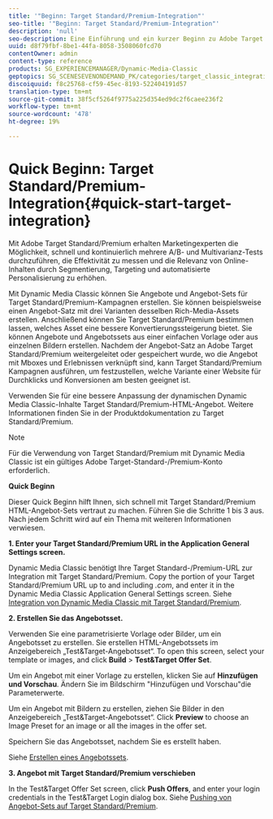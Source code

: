 ```yaml
---
title: '"Beginn: Target Standard/Premium-Integration"'
seo-title: '"Beginn: Target Standard/Premium-Integration"'
description: 'null'
seo-description: Eine Einführung und ein kurzer Beginn zu Adobe Target Standard/Premium, mit dem Sie sich schnell mit Target Standard/Premium-Integrationstechniken vertraut machen können.
uuid: d8f79fbf-8be1-44fa-8058-3508060fcd70
contentOwner: admin
content-type: reference
products: SG_EXPERIENCEMANAGER/Dynamic-Media-Classic
geptopics: SG_SCENESEVENONDEMAND_PK/categories/target_classic_integration
discoiquuid: f8c25768-cf59-45ec-8193-522404191d57
translation-type: tm+mt
source-git-commit: 38f5cf5264f9775a225d354ed9dc2f6caee236f2
workflow-type: tm+mt
source-wordcount: '478'
ht-degree: 19%

---
```



# Quick Beginn: Target Standard/Premium-Integration{#quick-start-target-integration}

Mit Adobe Target Standard/Premium erhalten Marketingexperten die Möglichkeit, schnell und kontinuierlich mehrere A/B- und Multivarianz-Tests durchzuführen, die Effektivität zu messen und die Relevanz von Online-Inhalten durch Segmentierung, Targeting und automatisierte Personalisierung zu erhöhen.

Mit Dynamic Media Classic können Sie Angebote und Angebot-Sets für Target Standard/Premium-Kampagnen erstellen. Sie können beispielsweise einen Angebot-Satz mit drei Varianten desselben Rich-Media-Assets erstellen. Anschließend können Sie Target Standard/Premium bestimmen lassen, welches Asset eine bessere Konvertierungssteigerung bietet. Sie können Angebote und Angebotssets aus einer einfachen Vorlage oder aus einzelnen Bildern erstellen. Nachdem der Angebot-Satz an Adobe Target Standard/Premium weitergeleitet oder gespeichert wurde, wo die Angebot mit Mboxes und Erlebnissen verknüpft sind, kann Target Standard/Premium Kampagnen ausführen, um festzustellen, welche Variante einer Website für Durchklicks und Konversionen am besten geeignet ist.

Verwenden Sie für eine bessere Anpassung der dynamischen Dynamic Media Classic-Inhalte Target Standard/Premium-HTML-Angebot. Weitere Informationen finden Sie in der Produktdokumentation zu Target Standard/Premium.

>[!NOTE]
>
>Für die Verwendung von Target Standard/Premium mit Dynamic Media Classic ist ein gültiges Adobe Target-Standard-/Premium-Konto erforderlich.

**Quick Beginn**

Dieser Quick Beginn hilft Ihnen, sich schnell mit Target Standard/Premium HTML-Angebot-Sets vertraut zu machen. Führen Sie die Schritte 1 bis 3 aus. Nach jedem Schritt wird auf ein Thema mit weiteren Informationen verwiesen.

**1. Enter your Target Standard/Premium URL in the Application General Settings screen.**

Dynamic Media Classic benötigt Ihre Target Standard-/Premium-URL zur Integration mit Target Standard/Premium. Copy the portion of your Target Standard/Premium URL up to and including *.com*, and enter it in the Dynamic Media Classic Application General Settings screen. Siehe [Integration von Dynamic Media Classic mit Target Standard/Premium](integrating-dmc-with-target.md#integrating-dmc-with-target).

**2. Erstellen Sie das Angebotsset.**

Verwenden Sie eine parametrisierte Vorlage oder Bilder, um ein Angebotsset zu erstellen. Sie erstellen HTML-Angebotssets im Anzeigebereich „Test&amp;Target-Angebotsset“. To open this screen, select your template or images, and click **Build** > **Test&amp;Target Offer Set**.

Um ein Angebot mit einer Vorlage zu erstellen, klicken Sie auf **Hinzufügen und Vorschau**. Ändern Sie im Bildschirm &quot;Hinzufügen und Vorschau&quot;die Parameterwerte.

Um ein Angebot mit Bildern zu erstellen, ziehen Sie Bilder in den Anzeigebereich „Test&amp;Target-Angebotsset“. Click **Preview** to choose an Image Preset for an image or all the images in the offer set.

Speichern Sie das Angebotsset, nachdem Sie es erstellt haben. 

Siehe [Erstellen eines Angebotssets](creating-offer-set.md#creating_an_offer_set).

**3. Angebot mit Target Standard/Premium verschieben**

In the Test&amp;Target Offer Set screen, click **Push Offers**, and enter your login credentials in the Test&amp;Target Login dialog box. Siehe [Pushing von Angebot-Sets auf Target Standard/Premium](pushing-offer-sets-target.md#pushing_offer_sets_to_target).
